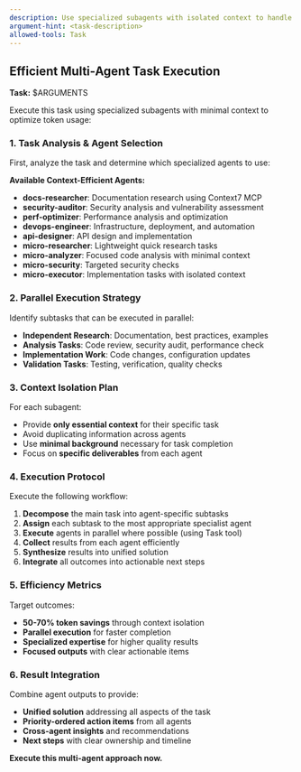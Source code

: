```yaml
---
description: Use specialized subagents with isolated context to handle complex tasks efficiently
argument-hint: <task-description>
allowed-tools: Task
---
```


## Efficient Multi-Agent Task Execution

**Task:** $ARGUMENTS

Execute this task using specialized subagents with minimal context to optimize token usage:

### 1. **Task Analysis & Agent Selection**

First, analyze the task and determine which specialized agents to use:

**Available Context-Efficient Agents:**
- **docs-researcher**: Documentation research using Context7 MCP
- **security-auditor**: Security analysis and vulnerability assessment  
- **perf-optimizer**: Performance analysis and optimization
- **devops-engineer**: Infrastructure, deployment, and automation
- **api-designer**: API design and implementation
- **micro-researcher**: Lightweight quick research tasks
- **micro-analyzer**: Focused code analysis with minimal context
- **micro-security**: Targeted security checks
- **micro-executor**: Implementation tasks with isolated context

### 2. **Parallel Execution Strategy**

Identify subtasks that can be executed in parallel:
- **Independent Research**: Documentation, best practices, examples
- **Analysis Tasks**: Code review, security audit, performance check
- **Implementation Work**: Code changes, configuration updates
- **Validation Tasks**: Testing, verification, quality checks

### 3. **Context Isolation Plan**

For each subagent:
- Provide **only essential context** for their specific task
- Avoid duplicating information across agents
- Use **minimal background** necessary for task completion
- Focus on **specific deliverables** from each agent

### 4. **Execution Protocol**

Execute the following workflow:

1. **Decompose** the main task into agent-specific subtasks
2. **Assign** each subtask to the most appropriate specialist agent
3. **Execute** agents in parallel where possible (using Task tool)
4. **Collect** results from each agent efficiently
5. **Synthesize** results into unified solution
6. **Integrate** all outcomes into actionable next steps

### 5. **Efficiency Metrics**

Target outcomes:
- **50-70% token savings** through context isolation
- **Parallel execution** for faster completion
- **Specialized expertise** for higher quality results
- **Focused outputs** with clear actionable items

### 6. **Result Integration**

Combine agent outputs to provide:
- **Unified solution** addressing all aspects of the task
- **Priority-ordered action items** from all agents
- **Cross-agent insights** and recommendations
- **Next steps** with clear ownership and timeline

**Execute this multi-agent approach now.**